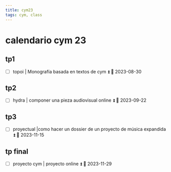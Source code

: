```yaml
---
title: cym23
tags: cym, class
---
```


# calendario cym 23

## tp1
- [ ] topoi | Monografía basada en textos de cym ⏫ 📅 2023-08-30

## tp2
- [ ] hydra | componer una pieza audiovisual online ⏫ 📅 2023-09-22

## tp3
- [ ] proyectual |como hacer un dossier de un proyecto de música expandida ⏫ 📅 2023-11-15
## tp final
- [ ] proyecto cym | proyecto online ⏫ 📅 2023-11-29

